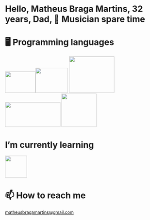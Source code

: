 # Hello, Matheus Braga Martins, 32 years, Dad, 🎸 Musician spare time 
# 🖥️ Programming languages
<img width="100" height="70" src="https://encrypted-tbn0.gstatic.com/images?q=tbn:ANd9GcQ4oTi1J6Nv6sa-qJAYaXgzhcE3HEpCZJAdnQ&usqp=CAU"><img width="107" height="82" src="https://filestore.community.support.microsoft.com/api/images/c6a2eeb0-f2e2-4ea0-a8f0-921f8e03ef1d">
<img width="149" height="120" src="https://www.2fconsultoria.com.br/wp-content/uploads/2017/02/Microsoft-SQL-Server.png">
<img width="182" height="82" src="https://encrypted-tbn0.gstatic.com/images?q=tbn:ANd9GcScw_KtaBkRwwIzg3NA1O_Sy_lOjpDT-v5kfaBkrhCCtIZpdSyi8uwTAY6g6qR_GxHgM1w&usqp=CAU">
<img width="115" height="110" src="https://encrypted-tbn0.gstatic.com/images?q=tbn:ANd9GcQ_ZIXq0P_T_zcAwksLi4rNM7YVIbPNtYDEKP7BuCVN7w8P0TwbRaQVSU1hnRc5q8dajZY&usqp=CAU">
# I’m currently learning
<img width="72" heigth="57" src="https://encrypted-tbn0.gstatic.com/images?q=tbn:ANd9GcSBbVDF_KQMR0txsNVVIhhWxUfnYRawJPK5pw&usqp=CAU">

# 📫 How to reach me 
matheusbragamartins@gmail.com

<!---
mbmartinsbr/mbmartinsbr is a ✨ special ✨ repository because its `README.md` (this file) appears on your GitHub profile.
You can click the Preview link to take a look at your changes.
--->
